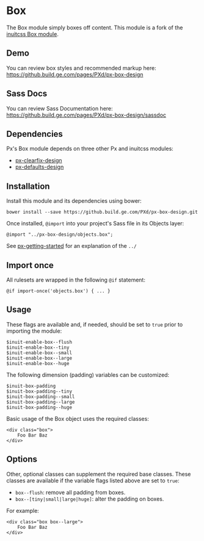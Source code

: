 # Box

The Box module simply boxes off content. This module is a fork of the [inuitcss Box module](https://github.com/inuitcss/objects.box).

## Demo

You can review box styles and recommended markup here: https://github.build.ge.com/pages/PXd/px-box-design

## Sass Docs

You can review Sass Documentation here: https://github.build.ge.com/pages/PXd/px-box-design/sassdoc

## Dependencies

Px's Box module depends on three other Px and inuitcss modules:

* [px-clearfix-design](https://github.build.ge.com/PXd/px-clearfix-design)
* [px-defaults-design](https://github.build.ge.com/PXd/px-defaults-design)

## Installation

Install this module and its dependencies using bower:

    bower install --save https://github.build.ge.com/PXd/px-box-design.git

Once installed, `@import` into your project's Sass file in its Objects layer:

    @import "../px-box-design/objects.box";

See [px-getting-started](https://github.build.ge.com/PXd/px-getting-started#a-note-about-relative-import-paths) for an explanation of the `../`

## Import once

All rulesets are wrapped in the following `@if` statement:

    @if import-once('objects.box') { ... }

## Usage

These flags are available and, if needed, should be set to `true` prior to importing the module:

    $inuit-enable-box--flush
    $inuit-enable-box--tiny
    $inuit-enable-box--small
    $inuit-enable-box--large
    $inuit-enable-box--huge

The following dimension (padding) variables can be customized:

    $inuit-box-padding
    $inuit-box-padding--tiny
    $inuit-box-padding--small
    $inuit-box-padding--large
    $inuit-box-padding--huge

Basic usage of the Box object uses the required classes:

    <div class="box">
        Foo Bar Baz
    </div>

## Options

Other, optional classes can supplement the required base classes. These classes are available if the variable flags listed above are set to `true`:

* `box--flush`: remove all padding from boxes.
* `box--[tiny|small|large|huge]`: alter the padding on boxes.

For example:

    <div class="box box--large">
        Foo Bar Baz
    </div>
